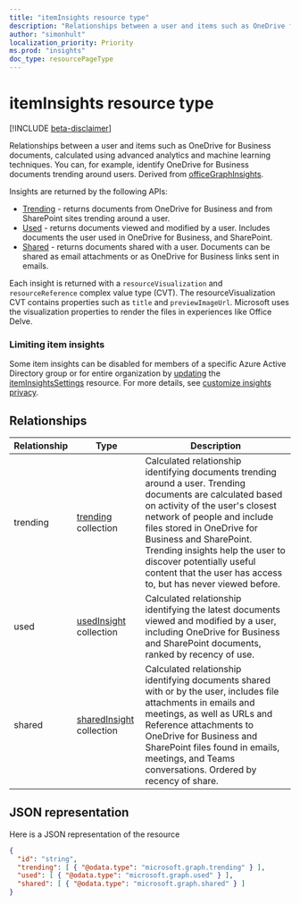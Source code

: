 ```yaml
---
title: "itemInsights resource type"
description: "Relationships between a user and items such as OneDrive for Business documents, calculated using advanced analytics and machine learning techniques. You can, for example, identify OneDrive for Business documents trending around users."
author: "simonhult"
localization_priority: Priority
ms.prod: "insights"
doc_type: resourcePageType
---
```


# itemInsights resource type

[!INCLUDE [beta-disclaimer](../../includes/beta-disclaimer.md)]

Relationships between a user and items such as OneDrive for Business documents, calculated using advanced analytics and machine learning techniques. You can, for example, identify OneDrive for Business documents trending around users. Derived from [officeGraphInsights](officegraphinsights.md).

Insights are returned by the following APIs:

- [Trending](insights-trending.md) - returns documents from OneDrive for Business and from SharePoint sites trending around a user.
- [Used](insights-used.md) - returns documents viewed and modified by a user. Includes documents the user used in OneDrive for Business, and SharePoint.
- [Shared](insights-shared.md) - returns documents shared with a user. Documents can be shared as email attachments or as OneDrive for Business links sent in emails.

Each insight is returned with a `resourceVisualization` and `resourceReference` complex value type (CVT). The resourceVisualization CVT contains properties such as `title` and `previewImageUrl`. Microsoft uses the visualization properties to render the files in experiences like Office Delve.

### Limiting item insights

Some item insights can be disabled for members of a specific Azure Active Directory group or for entire organization by [updating](../api/organizationsettings-update-iteminsights.md) the [itemInsightsSettings](iteminsightssettings.md) resource. For more details, see [customize insights privacy](/graph/customize-item-insights-privacy.md). 

## Relationships

| Relationship      | Type          | Description  |
| ------------- |---------------| -------------|
| trending    	| [trending](insights-trending.md) collection		| Calculated relationship identifying documents trending around a user. Trending documents are calculated based on activity of the user's closest network of people and include files stored in OneDrive for Business and SharePoint. Trending insights help the user to discover potentially useful content that the user has access to, but has never viewed before.|
| used    	| [usedInsight](insights-used.md) collection		| Calculated relationship identifying the latest documents viewed and modified by a user, including OneDrive for Business and SharePoint documents, ranked by recency of use.|
| shared    	| [sharedInsight](insights-shared.md) collection		| Calculated relationship identifying documents shared with or by the user, includes file attachments in emails and meetings, as well as URLs and Reference attachments to OneDrive for Business and SharePoint files found in emails, meetings, and Teams conversations. Ordered by recency of share.|


## JSON representation

Here is a JSON representation of the resource
<!-- {
  "blockType": "resource",
  "keyProperty":"id",
  "baseType":"microsoft.graph.officeGraphInsights",
  "optionalProperties": [
    "trending",
    "used",
    "shared"
  ],
  "@odata.type": "microsoft.graph.itemInsights"
}-->

```json
{
  "id": "string",
  "trending": [ { "@odata.type": "microsoft.graph.trending" } ],
  "used": [ { "@odata.type": "microsoft.graph.used" } ],
  "shared": [ { "@odata.type": "microsoft.graph.shared" } ]
}
```
